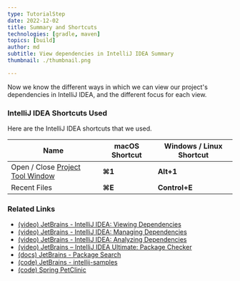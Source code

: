 ```yaml
---
type: TutorialStep
date: 2022-12-02
title: Summary and Shortcuts
technologies: [gradle, maven]
topics: [build]
author: md
subtitle: View dependencies in IntelliJ IDEA Summary
thumbnail: ./thumbnail.png

---
```


Now we know the different ways in which we can view our project's dependencies in IntelliJ IDEA, and the different focus for each view.

### IntelliJ IDEA Shortcuts Used
Here are the IntelliJ IDEA shortcuts that we used.

| Name                                                                                             | macOS Shortcut | Windows / Linux Shortcut    |
|--------------------------------------------------------------------------------------------------|----------------|-----------------------------|
| Open / Close [Project Tool Window](https://www.jetbrains.com/help/idea/project-tool-window.html) | **⌘1**         | **Alt+1**                   |
| Recent Files                                                                                     | **⌘E**         | **Control+E**               |


### Related Links
- [(video) JetBrains - IntelliJ IDEA: Viewing Dependencies](https://www.youtube.com/watch?v=1wnsc8hYM4c)
- [(video) JetBrains - IntelliJ IDEA: Managing Dependencies](https://www.youtube.com/watch?v=nqb9yAecM9Y)
- [(video) JetBrains - IntelliJ IDEA: Analyzing Dependencies](https://www.youtube.com/watch?v=La3Cp-O05eQ)
- [(video) JetBrains – IntelliJ IDEA Ultimate: Package Checker](https://www.youtube.com/watch?v=RWtN4WNQsX4)
- [(docs) JetBrains - Package Search](https://www.jetbrains.com/help/idea/package-search.html)
- [(code) JetBrains - intellij-samples](https://github.com/JetBrains/intellij-samples)
- [(code) Spring PetClinic](https://github.com/spring-projects/spring-petclinic)


